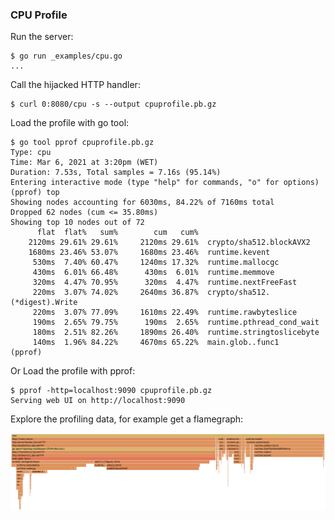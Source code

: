 ### CPU Profile

Run the server:
```
$ go run _examples/cpu.go 
...
```

Call the hijacked HTTP handler:

```
$ curl 0:8080/cpu -s --output cpuprofile.pb.gz 
```

Load the profile with go tool:

```
$ go tool pprof cpuprofile.pb.gz 
Type: cpu
Time: Mar 6, 2021 at 3:20pm (WET)
Duration: 7.53s, Total samples = 7.16s (95.14%)
Entering interactive mode (type "help" for commands, "o" for options)
(pprof) top
Showing nodes accounting for 6030ms, 84.22% of 7160ms total
Dropped 62 nodes (cum <= 35.80ms)
Showing top 10 nodes out of 72
      flat  flat%   sum%        cum   cum%
    2120ms 29.61% 29.61%     2120ms 29.61%  crypto/sha512.blockAVX2
    1680ms 23.46% 53.07%     1680ms 23.46%  runtime.kevent
     530ms  7.40% 60.47%     1240ms 17.32%  runtime.mallocgc
     430ms  6.01% 66.48%      430ms  6.01%  runtime.memmove
     320ms  4.47% 70.95%      320ms  4.47%  runtime.nextFreeFast
     220ms  3.07% 74.02%     2640ms 36.87%  crypto/sha512.(*digest).Write
     220ms  3.07% 77.09%     1610ms 22.49%  runtime.rawbyteslice
     190ms  2.65% 79.75%      190ms  2.65%  runtime.pthread_cond_wait
     180ms  2.51% 82.26%     1890ms 26.40%  runtime.stringtoslicebyte
     140ms  1.96% 84.22%     4670ms 65.22%  main.glob..func1
(pprof) 
```

Or Load the profile with pprof:

```
$ pprof -http=localhost:9090 cpuprofile.pb.gz 
Serving web UI on http://localhost:9090
```

Explore the profiling data, for example get a flamegraph:

![CPU Flamegraph](cpu-flamegraph.png?raw=true "CPU Flamegraph")
